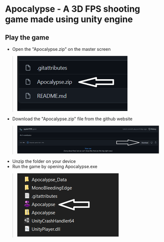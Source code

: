 # Apocalypse - A 3D FPS shooting game made using unity engine

## Play the game ##
* Open the "Apocalypse.zip" on the master screen
> ![](images/locate.png)
* Download the "Apocalypse.zip" file from the github website
> ![](images/download.png)
* Unzip the folder on your device
* Run the game by opening Apocalypse.exe
> ![](images/run.png)
